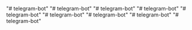 "# telegram-bot" 
"# telegram-bot" 
"# telegram-bot" 
"# telegram-bot" 
"# telegram-bot" 
"# telegram-bot" 
"# telegram-bot" 
"# telegram-bot" 
"# telegram-bot" 
